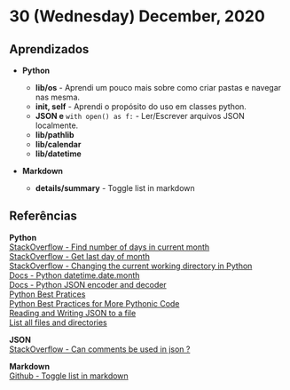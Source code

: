 # 30 (Wednesday) December, 2020

## Aprendizados

- **Python**
  - **lib/os** - Aprendi um pouco mais sobre como criar pastas e navegar nas mesma.
  - **__init__, self** - Aprendi o propósito do uso em classes python.
  - **JSON e** <code>with open() as f:</code> - Ler/Escrever arquivos JSON localmente. 
  - **lib/pathlib**  
  - **lib/calendar**  
  - **lib/datetime**  

- **Markdown**
  - **details/summary** - Toggle list in markdown
## Referências

**Python**  
[StackOverflow - Find number of days in current month](https://stackoverflow.com/questions/9481136/how-to-find-number-of-days-in-the-current-month)  
[StackOverflow - Get last day of month](https://stackoverflow.com/questions/42950/how-to-get-the-last-day-of-the-month)  
[StackOverflow - Changing the current working directory in Python](https://stackoverflow.com/questions/431684/how-do-i-change-the-working-directory-in-python)  
[Docs - Python datetime.date.month](https://docs.python.org/3/library/datetime.html#datetime.date.month)  
[Docs - Python JSON encoder and decoder](https://docs.python.org/3/library/json.html)  
[Python Best Pratices](https://data-flair.training/blogs/python-best-practices/)  
[Python Best Practices for More Pythonic Code](https://realpython.com/tutorials/best-practices/)  
[Reading and Writing JSON to a file](https://stackabuse.com/reading-and-writing-json-to-a-file-in-python/)  
[List all files and directories](https://stackoverflow.com/questions/3207219/how-do-i-list-all-files-of-a-directory)  

**JSON**  
[StackOverflow - Can comments be used in json ?](https://stackoverflow.com/questions/244777/can-comments-be-used-in-json)  

**Markdown**  
[Github - Toggle list in markdown](https://gist.github.com/Ashton-W/864d09d71f7cb8e5b47ebaac02b98455)  
